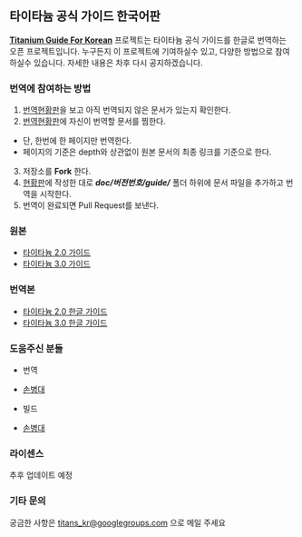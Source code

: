 ## 타이타늄 공식 가이드 한국어판
**[Titanium Guide For Korean][0]** 프로젝트는 타이타늄 공식 가이드를 한글로 번역하는 오픈 프로젝트입니다. 누구든지 이 프로젝트에 기여하실수 있고, 다양한 방법으로 참여 하실수 있습니다. 자세한 내용은 차후 다시 공지하겠습니다. 

### 번역에 참여하는 방법
1. [번역현황판][5]을 보고 아직 번역되지 않은 문서가 있는지 확인한다.
2. [번역현황판][5]에 자신이 번역할 문서를 찜한다.
 - 단, 한번에 한 페이지만 번역한다.
 - 페이지의 기준은 depth와 상관없이 원본 문서의 최종 링크를 기준으로 한다. 
 
3. 저장소를 **Fork** 한다.
4. [현황판][5]에 작성한 대로 ***doc/버전번호/guide/*** 폴더 하위에 문서 파일을 추가하고 번역을 시작한다. 
5. 번역이 완료되면 Pull Request를 보낸다. 


### 원본
* [타이타늄 2.0 가이드][1]
* [타이타늄 3.0 가이드][2]

### 번역본
* [타이타늄 2.0 한글 가이드][3]
* [타이타늄 3.0 한글 가이드][4]

### 도움주신 분들
* 번역
 - [손병대][miconblog]


* 빌드 
 - [손병대][miconblog]

[miconblog]: https://github.com/miconblog

### 라이센스
추후 업데이트 예정

### 기타 문의
궁금한 사항은 titans_kr@googlegroups.com 으로 메일 주세요

[0]: http://miconblog.github.com/titanium-guide-kr
[1]: http://docs.appcelerator.com/titanium/2.1/index.html#!/guide
[2]: http://docs.appcelerator.com/titanium/3.0/#!/guide
[3]: http://miconblog.github.com/titanium-guide-kr/site/2.1/guide
[4]: http://miconblog.github.com/titanium-guide-kr/site/3.0/guide
[5]: https://github.com/miconblog/titanium-guide-kr/wiki/%EB%B2%88%EC%97%AD-%ED%98%84%ED%99%A9%ED%8C%90

